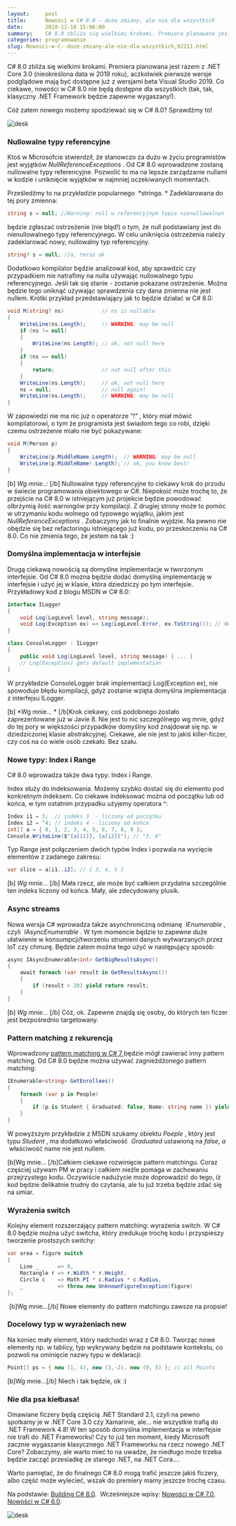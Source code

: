 ```yaml
---
layout:     post
title:      Nowości w C# 8.0 — duże zmiany, ale nie dla wszystkich
date:       2018-11-18 15:06:00
summary:    C# 8.0 zbliża się wielkimi krokami. Premiera planowana jest razem z .NET Core 3.0 (nieokreślona data w 2019 roku), aczkolwiek pierwsze wersje podglądowe mają być dostępne już z wersjami beta Visual Studio 2019. Co ciekawe, nowości w C# 8.0 nie będą dostępne dla wszystkich (tak, tak, klasyczny .NET Framework będzie zapewne wygaszany!).Cóż zatem nowego możemy spodziewać się w C# 8.0? Sprawdźmy to! <...
categories: programowanie
slug: Nowosci-w-C--duze-zmiany-ale-nie-dla-wszystkich,92211.html
---
```




C# 8.0 zbliża się wielkimi krokami. Premiera planowana jest razem z .NET Core 3.0 (nieokreślona data w 2019 roku), aczkolwiek pierwsze wersje podglądowe mają być dostępne już z wersjami beta Visual Studio 2019. Co ciekawe, nowości w C# 8.0 nie będą dostępne dla wszystkich (tak, tak, klasyczny .NET Framework będzie zapewne wygaszany!).

Cóż zatem nowego możemy spodziewać się w C# 8.0? Sprawdźmy to! 


![desk](https://raw.githubusercontent.com/djfoxer/djfoxer.github.io/master/_img/2018-11-18-_3_/g_-_-x-_-_-_x6dea61f5-a68a-4528-a982-5ea5603b88c8.png)





### Nullowalne typy referencyjne


Ktoś w Microsofcie stwierdził, że stanowczo za dużo w życiu programistów jest wyjątków  *NullReferenceExceptions* . Od C# 8.0 wprowadzone zostaną nullowalne typy referencyjne. Pozwolić to ma na lepsze zarządzanie nullami w kodzie i uniknięcie wyjątków w najmniej oczekiwanych momentach. 

Prześledźmy to na przykładzie popularnego  *stringa. * Zadeklarowana do tej pory zmienna:




```csharp
string s = null; //Warning: null w referencyjnym typie nienullowalnyn
```


będzie zgłaszać ostrzeżenie (nie błąd!) o tym, że null podstawiany jest do nienullowalnego typy referencyjnego. W celu uniknięcia ostrzeżenia należy zadeklarować nowy, nullowalny typ referencyjny. 




```csharp
string? s = null; //a, teraz ok
```


Dodatkowo kompilator będzie analizował kod, aby sprawdzić czy przypadkiem nie natrafimy na nulla używając nullowalnego typu referencyjnego. Jeśli tak się stanie - zostanie pokazane ostrzeżenie. Można będzie tego uniknąć używając sprawdzenia czy dana zmienna nie jest nullem. Krótki przykład przedstawiający jak to będzie działać w C# 8.0:




```csharp
void M(string? ns)            // ns is nullable
{
    WriteLine(ns.Length);     // WARNING: may be null
    if (ns != null) 
    { 
        WriteLine(ns.Length); // ok, not null here 
    } 
    if (ns == null) 
    { 
        return;               // not null after this
    }                         
    WriteLine(ns.Length);     // ok, not null here
    ns = null;                // null again!
    WriteLine(ns.Length);     // WARNING: may be null
}
```


W zapowiedzi nie ma nic już o operatorze  *"!"* , który miał mówić kompilatorowi, o tym że programista jest świadom tego co robi, dzięki czemu ostrzeżenie miało nie być pokazywane:




```csharp
void M(Person p)
{
    WriteLine(p.MiddleName.Length);  // WARNING: may be null
    WriteLine(p.MiddleName!.Length); // ok, you know best!
}
```


[b] *Wg mnie..:* [/b] Nullowalne typy referencyjne to ciekawy krok do przodu w świecie programowania obiektowego w C#. Niepokoić może trochę to, że przejście na C# 8.0 w istniejącym już projekcie będzie powodować olbrzymią ilość warningów przy kompilacji. Z drugiej strony może to pomóc w utrzymaniu kodu wolnego od typowego wyjątku, jakim jest  *NullReferenceExceptions* . Zobaczymy jak to finalnie wyjdzie. Na pewno nie obędzie się bez refactoringu istniejącego już kodu, po przeskoczeniu na C# 8.0. Co nie zmienia tego, że jestem na tak :) 


### Domyślna implementacja w interfejsie


Drugą ciekawą nowością są domyślne implementacje w tworzonym interfejsie. Od C# 8.0 można będzie dodać domyślną implementację w interfejsie i użyć jej w klasie, która dziedziczy po tym interfejsie. Przykładowy kod z blogu MSDN w C# 8.0:




```csharp
interface ILogger
{
    void Log(LogLevel level, string message);
    void Log(Exception ex) => Log(LogLevel.Error, ex.ToString()); // New overload
}

class ConsoleLogger : ILogger
{
    public void Log(LogLevel level, string message) { ... }
    // Log(Exception) gets default implementation
}
```


W przykładzie ConsoleLogger brak implementacji Log(Exception ex), nie spowoduje błędu kompilacji, gdyż zostanie wzięta domyślna implementacja z interfejsu ILogger. 

[b] *Wg mnie... * [/b]Krok ciekawy, coś podobnego zostało zaprezentowane już w Javie 8. Nie jest to nic szczególnego wg mnie, gdyż do tej pory w większości przypadków domyślny kod znajdował się np. w dziedziczonej klasie abstrakcyjnej. Ciekawe, ale nie jest to jakiś killer-ficzer, czy coś na co wiele osób czekało. Bez szału.


### Nowe typy: Index i Range


C# 8.0 wprowadza także dwa typy: Index i Range.

Index służy do indeksowania. Możemy szybko dostać się do elementu pod konkretnym indeksem. Co ciekawe indeksować można od początku lub od końca, w tym ostatnim przypadku użyjemy operatora ^:




```csharp
Index i1 = 3;  // indeks 3  - liczony od początku
Index i2 = ^4; // indeks 4 - liczony od końca
int[] a = { 0, 1, 2, 3, 4, 5, 6, 7, 8, 9 };
Console.WriteLine($"{a[i1]}, {a[i2]}"); // "3, 6"
```


Typ Range jest połączeniem dwóch typów Index i pozwala na wycięcie elementów z zadanego zakresu:




```csharp
var slice = a[i1..i2]; // { 3, 4, 5 }
```


[b] *Wg mnie...* [/b] Mała rzecz, ale może być całkiem przydatna szczególnie ten indeks liczony od końca. Mały, ale zdecydowany plusik.


### Async streams


Nowa wersja C# wprowadza także asynchroniczną odmianę  *IEnumerable<T>* , czyli  *IAsyncEnumerable<T>* . W tym momencie będzie to zapewne duże ułatwienie w konsumpcji/tworzeniu strumieni danych wytwarzanych przez IoT czy chmurę. Będzie zatem można tego użyć w następujący sposób:




```csharp
async IAsyncEnumerable<int> GetBigResultsAsync()
{
    await foreach (var result in GetResultsAsync())
    {
        if (result > 20) yield return result; 
    }
}
```


[b] *Wg mnie...* [/b] Cóż, ok. Zapewne znajdą się osoby, do których ten ficzer jest bezpośrednio targetowany. 


### Pattern matching z rekurencją


Wprowadzony [pattern matching w C# 7 ](http://blog.djfoxer.pl/Nowosci-w-C-7-jest-kontrowersyjnie,76985.html)będzie mógł zawierać inny pattern matching. Od C# 8.0 będzie można używać zagnieżdżonego pattern matching:




```csharp
IEnumerable<string> GetEnrollees()
{
    foreach (var p in People)
    {
        if (p is Student { Graduated: false, Name: string name }) yield return name;
    }
}
```


W powyższym przykładzie z MSDN szukamy obiektu  *Poeple* , który jest typu  *Student* , ma dodatkowo właściwość  *Graduated*  ustawioną na  *false, a*  właściwość name nie jest nullem.

[b]Wg mnie... [/b]Całkiem ciekawe rozwinięcie pattern matchingu. Coraz częściej używam PM w pracy i całkiem nieźle pomaga w zachowaniu przejrzystego kodu. Oczywiście nadużycie może doprowadzić do tego, iż kod będzie delikatnie trudny do czytania, ale tu już trzeba będzie zdać się na umiar.


### Wyrażenia switch


Kolejny element rozszerzający pattern matching: wyrażenia switch. W C# 8.0 będzie można użyć switcha, który zredukuje trochę kodu i przyspieszy tworzenie prostszych switchy:




```csharp
var area = figure switch 
{
    Line _      => 0,
    Rectangle r => r.Width * r.Height,
    Circle c    => Math.PI * c.Radius * c.Radius,
    _           => throw new UnknownFigureException(figure)
};
```


 [b]Wg mnie...[/b] Nowe elementy do pattern matchingu zawsze na propsie!


### Docelowy typ w wyrażeniach new


Na koniec mały element, który nadchodzi wraz z C# 8.0. Tworząc nowe elementy np. w tablicy, typ wykrywany będzie na podstawie kontekstu, co pozwoli na ominięcie nazwy typu w deklaracji:




```csharp
Point[] ps = { new (1, 4), new (3,-2), new (9, 5) }; // all Points
```


[b]Wg mnie...[/b] Niech i tak będzie, ok :)


### Nie dla psa kiełbasa!


Omawiane ficzery będą częścią .NET Standard 2.1, czyli na pewno spotkamy je w .NET Core 3.0 czy Xamarinie, ale... nie wszystkie trafią do .NET Framework 4.8! W ten sposób domyślna implementacja w interfejsie nie trafi do .NET Frameworku! Czy to już ten moment, kiedy Microsoft zacznie wygaszanie klasycznego .NET Frameworku na rzecz nowego .NET Core? Zobaczymy, ale warto mieć to na uwadze, że niedługo może trzeba będzie zacząć przesiadkę ze starego .NET, na .NET Cora....

Warto pamiętać, że do finalnego C# 8.0 mogą trafić jeszcze jakiś ficzery, albo część może wylecieć, wszak do premiery mamy jeszcze trochę czasu.

Na podstawie: [Building C# 8.0](https://blogs.msdn.microsoft.com/dotnet/2018/11/12/building-c-8-0/). 
Wcześniejsze wpisy: [Nowości w C# 7.0](http://blog.djfoxer.pl/Nowosci-w-C-7-jest-kontrowersyjnie,76985.html), [Nowości w C# 6.0](http://blog.djfoxer.pl/Nowosci-w-C-6-coz-ciekawego-otrzymujemy,74772.html). 





![desk](https://raw.githubusercontent.com/djfoxer/djfoxer.github.io/master/_img/2018-11-18-_3_/g_-_-x-_-_-_x7bc13a4e-65c4-42d8-8cba-59d772428eaf.png)
